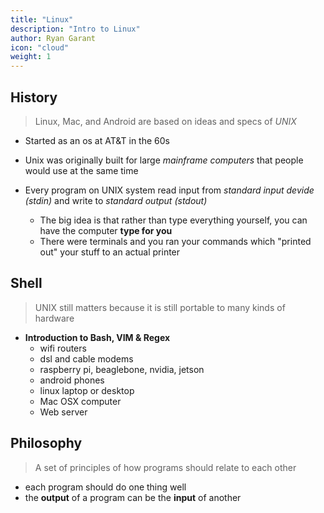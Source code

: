 ```yaml
---
title: "Linux"
description: "Intro to Linux"
author: Ryan Garant
icon: "cloud"
weight: 1
---
```


<article id="1">

## History

> Linux, Mac, and Android are based on ideas and specs of _UNIX_

- Started as an os at AT&T in the 60s
- Unix was originally built for large _mainframe computers_ that people would use at the same time
- Every program on UNIX system read input from _standard input devide (stdin)_ and write to _standard output (stdout)_

  - The big idea is that rather than type everything yourself, you can have the computer **type for you**
  - There were terminals and you ran your commands which "printed out" your stuff to an actual printer

</article>

<article id="2">

## Shell

> UNIX still matters because it is still portable to many kinds of hardware

- **Introduction to Bash, VIM & Regex**
  - wifi routers
  - dsl and cable modems
  - raspberry pi, beaglebone, nvidia, jetson
  - android phones
  - linux laptop or desktop
  - Mac OSX computer
  - Web server
    </article>

<article id="3">

## Philosophy

> A set of principles of how programs should relate to each other

- each program should do one thing well
- the **output** of a program can be the **input** of another

</article>

